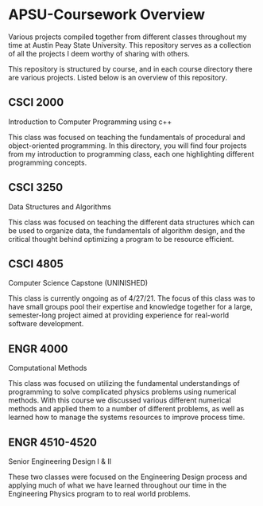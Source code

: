 # APSU-Coursework Overview
Various projects compiled together from different classes throughout my time at Austin Peay State University. This repository serves as a collection of all the projects I deem worthy of sharing with others.

This repository is structured by course, and in each course directory there are various projects. Listed below is an overview of this repository.

## CSCI 2000
Introduction to Computer Programming using c++

This class was focused on teaching the fundamentals of procedural and object-oriented programming. In this directory, you will find four projects from my introduction to programming class, each one highlighting different programming concepts. 


## CSCI 3250
Data Structures and Algorithms

This class was focused on teaching the different data structures which can be used to organize data, the fundamentals of algorithm design, and the critical thought behind optimizing a program to be resource efficient.


## CSCI 4805
Computer Science Capstone (UNINISHED)

This class is currently ongoing as of 4/27/21. The focus of this class was to have small groups pool their expertise and knowledge together for a large, semester-long project aimed at providing experience for real-world software development.


## ENGR 4000
Computational Methods

This class was focused on utilizing the fundamental understandings of programming to solve complicated physics problems using numerical methods. With this course we discussed various different numerical methods and applied them to a number of different problems, as well as learned how to manage the systems resources to improve process time.


## ENGR 4510-4520
Senior Engineering Design I & II

These two classes were focused on the Engineering Design process and applying much of what we have learned throughout our time in the Engineering Physics program to to real world problems. 




